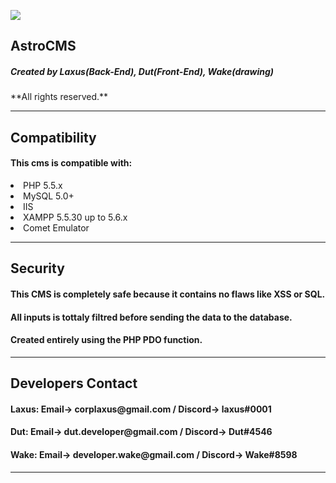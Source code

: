 
![](https://cdn.discordapp.com/attachments/639437005125582863/709405421298778243/unknown.png)
<h2><b>AstroCMS</b></h2>
<h5>Created by Laxus(Back-End), Dut(Front-End), Wake(drawing)</h5>
**All rights reserved.**
<hr>

<h2>Compatibility</h2>
<h4>This cms is compatible with:</h4>
<li>PHP 5.5.x</li>
<li>MySQL 5.0+</li>
<li>IIS</li>
<li>XAMPP 5.5.30 up to 5.6.x</li>
<li>Comet Emulator</li>
<hr>
<h2>Security</h2>
<h4>This CMS is completely safe because it contains no flaws like XSS or SQL.</h4>
<h4>All inputs is tottaly filtred before sending the data to the database.</h4>
<h4>Created entirely using the PHP PDO function.</h4>
<hr>
<h2>Developers Contact</h2>
<h4>Laxus: Email-> corplaxus@gmail.com / Discord-> laxus#0001</h4>
<h4>Dut: Email-> dut.developer@gmail.com / Discord-> Dut#4546</h4>
<h4>Wake: Email-> developer.wake@gmail.com / Discord-> Wake#8598</h4>
<hr>
